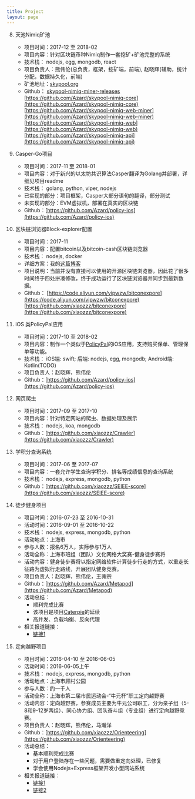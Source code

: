 ```yaml
---
title: Project
layout: page
---
```


8. 天池Nimiq矿池
	* 项目时间：2017-12 至 2018-02
	* 项目内容：针对区块链币种Nimiq制作一套挖矿+矿池完整的系统
	* 技术栈： nodejs, egg, mongodb, react
	* 项目负责人：熊伟伦(总负责，框架，挖矿端，前端), 赵晓辉(辅助，统计分配，数据持久化，前端)
	* 矿池地址：[skypool.org](https://nimiq.skypool.org/)
	* Github：
		[skypool-nimiq-miner-releases](https://github.com/skypool-org/skypool-nimiq-miner/releases)
		[https://github.com/Azard/skypool-nimiq-core](https://github.com/Azard/skypool-nimiq-core)
		[https://github.com/Azard/skypool-nimiq-web-miner](https://github.com/Azard/skypool-nimiq-web-miner)
		[https://github.com/Azard/skypool-nimiq-web](https://github.com/Azard/skypool-nimiq-web)
		[https://github.com/Azard/skypool-nimiq-api](https://github.com/Azard/skypool-nimiq-api)

7. Casper-Go项目
	* 项目时间：2017-11 至 2018-01
	* 项目内容：对于新兴的以太坊共识算法Casper翻译为Golang并部署，详细见项目readme
	* 技术栈： golang, python, viper, nodejs
	* 已实现的部分：项目框架，Casper大部分语句的翻译，部分测试
	* 未实现的部分：EVM虚拟机，部署在真实的区块链
	* Github：[https://github.com/Azard/policy-ios](https://github.com/Azard/policy-ios)

6. 区块链浏览器Block-explorer配置
	* 项目时间：2017-11
	* 项目内容：配置bitcoin以及bitcoin-cash区块链浏览器
	* 技术栈： nodejs, docker
	* 详细方案：我的[这篇博客](/2017/11/25/Block-explorer/)
	* 项目说明：当前并没有直接可以使用的开源区块链浏览器，因此花了很多时间终于四处拼凑修改，终于成功运行了区块链浏览器并同步到最新数据。
	* Github：
		[https://code.aliyun.com/vipwzw/bitconexpore](https://code.aliyun.com/vipwzw/bitconexpore)
		[https://github.com/xiaozzz/bitconexpore](https://github.com/xiaozzz/bitconexpore)

5. iOS 类PolicyPal应用
	* 项目时间：2017-10 至 2018-02
	* 项目内容：制作一个类似于[PolicyPal](https://www.policypal.com/gotoiOS)的iOS应用，支持购买保单、管理保单等功能。
	* 技术栈： iOS端: swift; 后端: nodejs, egg, mongodb; Android端: Kotlin(TODO)
	* 项目负责人：赵晓辉，熊伟伦
	* Github：[https://github.com/Azard/policy-ios](https://github.com/Azard/policy-ios)

4. 网页爬虫
	* 项目时间：2017-09 至 2017-10
	* 项目内容：针对特定网站的爬虫、数据处理及展示
	* 技术栈： nodejs, koa, mongodb
	* Github：[https://github.com/xiaozzz/Crawler](https://github.com/xiaozzz/Crawler)

3. 学积分查询系统
	* 项目时间：2017-06 至 2017-07
	* 项目内容：一套允许学生查询学积分、排名等成绩信息的查询系统
	* 技术栈： nodejs, express, mongodb, python
	* Github：[https://github.com/xiaozzz/SEIEE-score](https://github.com/xiaozzz/SEIEE-score)

2. 徒步健身项目
	* 项目时间：2016-07-23 至 2016-10-31
	* 活动时间：2016-09-01 至 2016-10-22
	* 技术栈： nodejs, express, mongodb, python
	* 活动地点：上海市
	* 参与人数：报名6万人，实际参与1万人
	* 活动全称：上海市班组（团队）文化网络大奖赛-健身徒步赛将
	* 活动内容：健身徒步赛将以指定网络软件计算徒步行走的方式，以重走长征路为虚拟行走路线，开展团队健身竞赛。
	* 项目负责人：赵晓辉，熊伟伦，王茀宗
	* Github：[https://github.com/Azard/Metapod](https://github.com/Azard/Metapod)
	* 活动总结：
		- 顺利完成比赛
		- 该项目是项目[Caterpie](https://github.com/Azard/Caterpie)的延续
		- 高并发、负载均衡、反向代理
	* 相关报道链接：
		- [链接1](http://www.shjcw.gov.cn/renda/node5902/node5904/node5913/u1ai6105268.html)

1. 定向越野项目
	* 项目时间：2016-04-10 至 2016-06-05
	* 活动时间：2016-06-05上午
	* 技术栈： nodejs, express, mongodb, python
	* 活动地点：上海市顾村公园
	* 参与人数：约一千人
	* 活动全称：上海市第二届市民运动会-“牛元杯”职工定向越野赛
	* 活动内容：定向越野赛，参赛成员主要为牛元公司职工，分为亲子组（5-8和9-12岁两组）、同心协力组、团队奋斗组（专业组）进行定向越野竞赛。
	* 项目负责人：赵晓辉，熊伟伦，马瀚洋
	* Github：[https://github.com/xiaozzz/Orienteering](https://github.com/xiaozzz/Orienteering)
	* 活动总结：
		- 基本顺利完成比赛
		- 对于用户登陆存在一些问题，需要做重定向处理，已修复
		- 学会使用Nodejs+Express框架开发小型网站系统
	* 相关报道链接：
		- [链接1](http://www.niuyuan.com/CompanyNews/nybdxye.shtml)
		- [链接2](http://www.niuyuan.com/CompanyNews/niuyuanbei.shtml)



